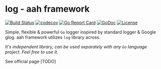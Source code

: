 # log - aah framework
[![Build Status](https://travis-ci.org/go-aah/log.svg?branch=master)](https://travis-ci.org/go-aah/log) [![codecov](https://codecov.io/gh/go-aah/log/branch/master/graph/badge.svg)](https://codecov.io/gh/go-aah/log) [![Go Report Card](https://goreportcard.com/badge/github.com/go-aah/log)](https://goreportcard.com/report/github.com/go-aah/log) [![GoDoc](https://godoc.org/github.com/go-aah/log?status.svg)](https://godoc.org/github.com/go-aah/log)  [![License](https://img.shields.io/badge/license-MIT-blue.svg)](LICENSE)

Simple, flexible & powerful `Go` logger inspired by standard logger & Google glog. aah framework utilizes `log` library across.

*It's independent library, can be used separately with any `Go` language project. Feel free to use it.*

See official page [TODO]
